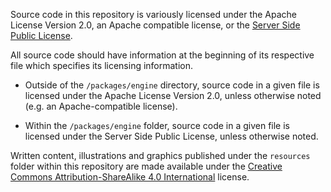 Source code in this repository is variously licensed under the Apache License
Version 2.0, an Apache compatible license, or the [Server Side Public License](packages/engine/LICENSE).

All source code should have information at the beginning of its respective file
which specifies its licensing information.

* Outside of the `/packages/engine` directory, source code in a given file
  is licensed under the Apache License Version 2.0, unless otherwise noted
  (e.g. an Apache-compatible license).

* Within the `/packages/engine` folder, source code in a given file is
  licensed under the Server Side Public License, unless otherwise noted.

Written content, illustrations and graphics published under the `resources`
folder within this repository are made available under the [Creative Commons
Attribution-ShareAlike 4.0 International](resources/docs/simulation/LICENSE.md) license.
